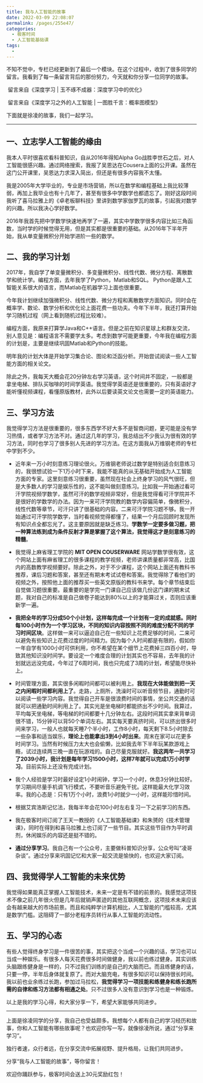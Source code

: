 ```yaml
---
title: 我与人工智能的故事
date: 2022-03-09 22:08:07
permalink: /pages/255e47/
categories:
  - 极客时间
  - 人工智能基础课
tags:
  - 
---
```

<p>不知不觉中，专栏已经更新到了最后一个模块。在这个过程中，收到了很多同学的留言。我看到了每一条留言背后的那份努力，今天就和你分享一位同学的故事。</p>
<p> <img src="https://static001.geekbang.org/resource/image/d4/90/d492f621e67c2119d6a3267abdbc3890.jpg" alt="">
<span class="reference">留言来自《深度学习 | 玉不琢不成器：深度学习中的优化》</span></p>
<p><img src="https://static001.geekbang.org/resource/image/20/1d/207010e576da83f1c1ad5efd46ede91d.jpg" alt="">
<span class="reference">留言来自《深度学习之外的人工智能 | 一图胜千言：概率图模型》</span></p>
<p>下面就是徐凌的故事，我们一起学习。</p>
<hr>
<h2 id="-">一、立志学人工智能的缘由</h2>
<p>我本人平时很喜欢看科普知识，自从2016年得知Alpha Go战胜李世石之后，对人工智能很感兴趣。通过网络搜索，我报了吴恩达在Cousera上面的公开课。虽然在这门公开课里，吴恩达力求深入简出，但还是有很多内容我不太懂。</p>
<p>我是2005年大学毕业的，专业是市场营销，所以在数学和编程基础上我比较薄弱，再加上我毕业也有十几年了，甚至有很多中学数学也都遗忘了。刚好这段时间我听了喜马拉雅上的《卓老板聊科技》里讲到数学家伽罗瓦的故事，引起我对数学的兴趣。所以我决心学好数学。</p>
<p>2016年我首先把中学数学快速地再学了一遍，其实中学数学很多内容比如三角函数，当时学的时候觉得无用，但是其实都是很重要的基础。从2016年下半年开始，我从单变量微积分开始学进阶一些的数学。</p>
<h2 id="-">二、我的学习计划</h2>
<p>2017年，我自学了单变量微积分、多变量微积分、线性代数、微分方程、离散数学和统计学。编程方面，去年我学了Python，Matlab和SQL。 Python是跟人工智能关系很大的语言，而Matlab在机器学习上面也很重要。</p>
<p>今年我计划继续加强微积分、线性代数、微分方程和离散数学方面知识。同时会在概率学、数论、数学分析和优化论上面花费一些功夫。今年下半年，我还打算开始学习随机过程（网上看到随机过程比较难）。</p>
<p>编程方面，我原来打算学Java和C++语言。但是之前在知识星球上和群友交流，别人意见是：编程语言不需要学太多。考虑到数学可能更重要，今年我在编程方面的计划是，主要是继续巩固Matlab和Python的技能。</p>
<p>明年我的计划大体是开始学习集合论、图论和泛函分析。开始尝试阅读一些人工智能方面的相关论文。</p>
<p>除此之外，我每天大概会花20分钟左右学习英语，这个时间并不固定，一般都是拿坐电梯、排队买咖啡的时间学英语。我觉得学英语还是很重要的，只有英语好才能听懂视频课程，看懂原版教材，此外以后要读英文论文也需要一定的英语能力。</p>
<h2 id="-">三、学习方法</h2>
<p>我觉得学习方法是很重要的，很多东西学不好大多不是智商问题，更可能是没有学习热情，或者学习方法不对。通过这几年的学习，我总结出不少我认为很有效的学习方法，同时也学习了很多别人先进的学习方法。在这方面我从万维钢老师的专栏中学到不少。</p>
<ul>
<li><p>近年来一万小时刻意练习理论很火。万维钢老师说过数学是特别适合刻意练习的，我很想试验一下1万小时下来，我能不能真的从无基础开始成为人工智能方面的专家。这里刻意练习很重要，虽然现在社会上终身学习的风气很旺，但是大多数人的学习是娱乐性的，这不能叫做刻意练习。比如我一开始通过看可汗学院视频学数学，虽然可汗的数学视频非常好，但是我觉得看可汗学院并不是很好的学数学的办法。因为一来可汗学院教的数学内容偏简单，像微积分，线性代数等章节，可汗只讲了很基础的内容。二来可汗学院习题不够。我一开始通过可汗学院学数学，当时看视频觉得都懂了，结果一个月后回顾时发现所有知识点全都忘光了。这主要原因就是缺乏练习。<strong>学数学一定要多做习题，把一种算法练到成为条件反射才算是掌握了这个算法，我觉得这才是刻意练习的精髓</strong>。</p>
</li>
<li><p>我觉得上麻省理工学院的 <strong>MIT OPEN COUSERWARE</strong> 网站学数学很有效，这个网站上面有麻省理工的很多课程的教学视频，老师讲课质量都非常高，比国内的高数教学视频要好。除此之外，对于不少课程，这个网站上面还有教科书推荐，课后习题和答案，甚至还有期末考试试卷和答案。我觉得除了看他们的视频之外，按照他上面的推荐买一些英文原版的教科书来学。每个章节结束后自觉做习题很重要。最重要的是学完一门课自己应该做几份这门课的期末试题，我对自己的标准是自己做卷子能达到80%以上的才能算过关，否则应该重新学一遍。</p>
</li>
</ul>
<ul>
<li><strong>我把全年的学习分成50个小计划，这样每完成一个计划有一定的成就感。同时每100小时作为一个学习区块，不同的知识内容按照不同的难度分配不同的学习时间区块</strong>。这样做一来可以逼迫自己在一些知识上花费足够的时间，二来可以避免有些知识上花费过度的时间精力。因为每个人时间都是有限的，假如你一年自学有1000小时可供利用，你不希望在某个细节上花费掉三四百小时，导致其他知识没时间学。要设定一个难度合理的计划其实也不容易，去年我的计划就远远没完成，今年过了6周时间，我也只完成了3周的计划，希望能尽快补上。</li>
</ul>
<ul>
<li>时间管理方面，其实很多闲暇时间都可以被利用上。<strong>我现在大体能做到把一天之内闲暇时间都利用上了</strong>。走路，上厕所，洗澡时可以听音频节目，通勤时可以阅读一些学习内容。我觉得自己开车是很浪费时间的事情，坐公共交通的话就可以把通勤时间利用上了。其实光是坐电梯时都能挤出不少时间。我算过，平均每天坐电梯，等电梯的时间都要十几分钟左右。这段时间其实拿来背单词很不错，15分钟可以背50个单词左右。其实每天要真挤时间，可以挤出很多时间来学习，一般人也就每天睡7个半小时，工作8小时，每天剩下8.5小时除去一些杂事和适当娱乐，<strong>理论上也能拿出3到4小时出来</strong>。周末在家可以花更多时间学习。当然有时候压力太大也会偷懒，比如我去年下半年玩某款游戏上瘾，试过连续两三晚一直在玩游戏的。自己尽量克服就好。<strong>我这两年一共学习了2039小时，我计划是每年学习1500小时，这样7年就可以完成1万小时学习</strong>。目前实际上还没有完成计划。</li>
</ul>
<ul>
<li>我个人经验是学习时最好设定1小时闹钟，学习一个小时，休息3分钟比较好。学习期间尽量手机调飞行模式，不要听音乐避免干扰。这样能最大化学习效率。我的心态是：只有1万个小时，浪费1小时就少一小时，这样能珍惜时间。</li>
</ul>
<ul>
<li>根据艾宾浩斯记忆法，我每半年会花100小时左右复习一下之前学习的东西。</li>
</ul>
<ul>
<li>我在极客时间订阅了王天一教授的《人工智能基础课》和朱赟的《技术管理课》，同时在得到和喜马拉雅上也订阅了一些节目。其实这些节目作为平时调剂，休闲娱乐的内容还是挺不错的。</li>
</ul>
<ul>
<li><strong>通过分享学习</strong>。我自己有一个公众号，主要做科普知识分享，公众号叫“凌哥杂谈”。通过分享来巩固记忆和大家一起交流是愉快的，也欢迎大家订阅。</li>
</ul>
<h2 id="-">四、我觉得学人工智能的未来优势</h2>
<p>我觉得如果能真正掌握人工智能技术，未来一定是有不错的前景的。我感觉这项技术不像之前几年很火但是几年后就销声匿迹的其他互联网概念，这项技术未来应该会有越来越大的市场前景。而且和纯粹学计算机相比，人工智能的门槛较高，尤其是数学门槛。这阻碍了一部分老程序员转行从事人工智能的流动性。</p>
<h2 id="-">五、学习的心态</h2>
<p>有些人觉得终身学习是一件很苦的事，其实把这个当成一个兴趣的话，学习也可以当成一种娱乐。有很多人每天花费很多时间做健身，我以前也练过健身。其实训练头脑跟练健身是一样的，只不过我们训练的是自己的大脑而已。而且练健身的话，只要一停，半年后身体就复原了。而对大脑充电，有很多知识可以保持很长时间。我以前也业余练过长跑，参加过马拉松，<strong>我觉得学习一项技能和练健身和练长跑所需的自律和练习方法都有相通之处</strong>。只不过很多人没有意识到学习也是一种锻炼。</p>
<p>以上是我的学习心得，和大家分享一下，希望大家能够共同进步。</p>
<!-- [[[read_end]]] -->
<hr>
<p>上面是徐凌同学的分享，我自己也受益颇多。我想每个人都有自己的学习经历和故事，你和人工智能有哪些故事呢？也欢迎你写一写，就像徐凌所说，通过“分享来学习”。</p>
<p>独行者速，众行者远，在分享交流中拓展视野、提升格局，让我们共同进步。</p>
<p><span class="orange">分享“我与人工智能的故事”，等你留言！</span></p>
<p><span class="orange">欢迎你踊跃参与，极客时间会送上30元奖励红包！</span></p>
<p></p>
